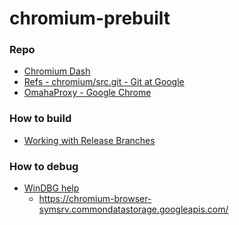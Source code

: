 chromium-prebuilt
=================
### Repo
- [Chromium Dash](https://chromiumdash.appspot.com/branches)
- [Refs - chromium/src.git - Git at Google](https://chromium.googlesource.com/chromium/src.git/+refs)
- [OmahaProxy - Google Chrome](https://omahaproxy.appspot.com/)

### How to build
- [Working with Release Branches](https://www.chromium.org/developers/how-tos/get-the-code/working-with-release-branches/)

### How to debug
- [WinDBG help](https://www.chromium.org/developers/how-tos/debugging-on-windows/windbg-help/)
  - https://chromium-browser-symsrv.commondatastorage.googleapis.com/
